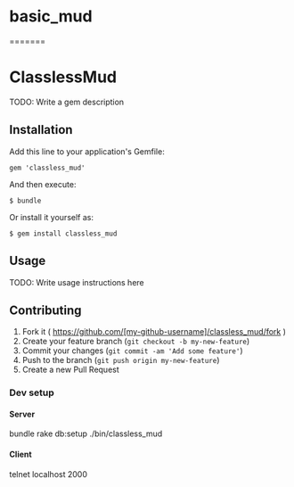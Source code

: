 basic_mud
=========
=======
# ClasslessMud

TODO: Write a gem description

## Installation

Add this line to your application's Gemfile:

    gem 'classless_mud'

And then execute:

    $ bundle

Or install it yourself as:

    $ gem install classless_mud

## Usage

TODO: Write usage instructions here

## Contributing

1. Fork it ( https://github.com/[my-github-username]/classless_mud/fork )
2. Create your feature branch (`git checkout -b my-new-feature`)
3. Commit your changes (`git commit -am 'Add some feature'`)
4. Push to the branch (`git push origin my-new-feature`)
5. Create a new Pull Request

### Dev setup

#### Server

bundle
rake db:setup
./bin/classless_mud

#### Client

telnet localhost 2000
